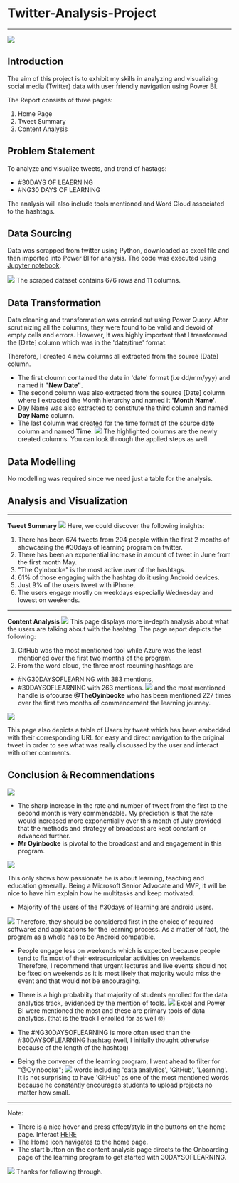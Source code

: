 # Twitter-Analysis-Project
------------------
![](images/home.png)

## Introduction
The aim of this project is to exhibit my skills in analyzing and visualizing social media (Twitter) data with user friendly navigation using Power BI.

The Report consists of three pages:
1. Home Page
2. Tweet Summary
3. Content Analysis

## Problem Statement
To analyze and visualize tweets, and trend of hastags:
- #30DAYS OF LEAERNING
- #NG30 DAYS OF LEARNING

The analysis will also include tools mentioned and Word Cloud associated to the hashtags.

## Data Sourcing
Data was scrapped from twitter using Python, downloaded as excel file and then imported into Power BI for analysis.
The code was executed using [Jupyter notebook](https://github.com/Data-Dr-hub/Twitter-Analysis-Project/blob/b24eb765f0c9fa7b85678116b11b8d3be4026e0a/30DLTweetsScrape.ipynb).

![](images/scrape.PNG)
The scraped dataset contains 676 rows and 11 columns.

## Data Transformation
Data cleaning and transformation was carried out using Power Query.
After scrutinizing all the columns, they were found to be valid and devoid of empty cells and errors.
However, It was highly important that I transformed the [Date] column which was in the 'date/time' format.

Therefore, I created 4 new columns all extracted from the source [Date] column.
- The first cloumn contained the date in 'date' format (i.e dd/mm/yyy) and named it **"New Date"**.
- The second column was also extracted from the source [Date] column where I extracted the Month hierarchy and named it **'Month Name'**.
- Day Name was also extracted to constitute the third column and named **Day Name** column.
- The last column was created for the time format of the source date column and named **Time**.
![](images/created.PNG)
The highlighted columns are the newly created columns. You can look through the applied steps as well.

## Data Modelling
No modelling was required since we need just a table for the analysis.

## Analysis and Visualization
----------
 **Tweet Summary**
![](images/tweet.png)
Here, we could discover the following insights:
1. There has been 674 tweets from 204 people within the first 2 months of showcasing the #30days of learning program on twitter.
2. There has been an exponential increase in amount of tweet in June from the first month May.
3. "The Oyinbooke" is the most active user of the hashtags.
4. 61% of those engaging with the hashtag do it using Android devices.
5. Just 9% of the users tweet with iPhone.
6. The users engage mostly on weekdays especially Wednesday and lowest on weekends.
------
**Content Analysis**
![](images/content.png)
This page displays more in-depth analysis about what the users are talking about with the hashtag.
The page report depicts the following:
1. GitHub was the most mentioned tool while Azure was the least mentioned over the first two months of the program.
2. From the word cloud, the three most recurring hashtags are 
- #NG30DAYSOFLEARNING with 383 mentions,
- #30DAYSOFLEARNING with 263 mentions.
![](images/word.png)
and the most mentioned handle is ofcourse **@TheOyinbooke** who has been mentioned 227 times over the first two months of commencement the learning journey.

![](images/table.png)

This page also depicts a table of Users by tweet which has been embedded with their corresponding URL for easy and direct navigation to the original tweet in order to see what was really discussed by the user and interact with other comments.

## Conclusion & Recommendations
![](images/30days.jpg)
- The sharp increase in the rate and number of tweet from the first to the second month is very commendable. 
My prediction is that the rate would increased more exponentially over this month of July provided that the methods and strategy of broadcast are kept constant or advanced further.
- **Mr Oyinbooke** is pivotal to the broadcast and and engagement in this program. 

![](images/oyinbooke2.png)

This only shows how passionate he is about learning, teaching and education generally.
Being a Microsoft Senior Advocate and MVP, it will be nice to have him explain how he multitasks and keep motivated.

- Majority of the users of the #30days of learning are android users. 

![](images/android.jpg)
Therefore, they should be considered first in the choice of required softwares and applications for the learning process. As a matter of fact, the program as a whole has to be Android compatible.  
- People engage less on weekends which is expected because people tend to fix most of their extracurricular activities on weekends. Therefore, I recommend that urgent lectures and live events should not be fixed on weekends as it is most likely that majority would miss the event and that would not be encouraging.

- There is a high probablity that majority of students enrolled for the data analytics track, evidenced by the mention of tools.
![](images/datrack.png)
Excel and Power BI were mentioned the most and these are primary tools of data analytics. (that is the track I enrolled for as well :nerd_face:)
- The #NG30DAYSOFLEARNING is more often used than the #30DAYSOFLEARNING hashtag.(well, I initially thought otherwise because of the length of the hashtag)
- Being the convener of the learning program, I went ahead to filter for "@Oyinbooke";
![](images/convener.png)
words including 'data analytics', 'GitHub', 'Learning'.
It is not surprising to have 'GitHub' as one of the most mentioned words because he constantly encourages students to upload projects no matter how small.
----------
Note: 
- There is a nice hover and press effect/style in the buttons on the home page. Interact [HERE](https://github.com/Data-Dr-hub/Twitter-Analysis-Project/blob/d118a91383e9040451c4416ed807497e4babd7f7/twitter%20Analysis.pbix)
- The Home icon navigates to the home page.
- The start button on the content analysis page directs to the Onboarding page of the learning program to get started with 30DAYSOFLEARNING.

![](images/pexels-towfiqu-barbhuiya-11341894.jpg)
Thanks for following through.
